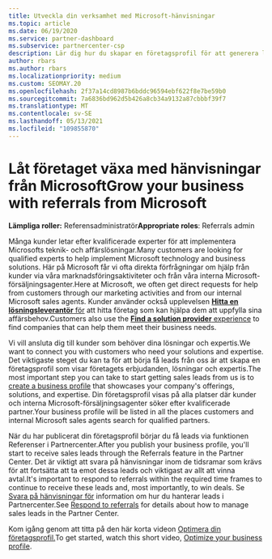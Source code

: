 ```yaml
---
title: Utveckla din verksamhet med Microsoft-hänvisningar
ms.topic: article
ms.date: 06/19/2020
ms.service: partner-dashboard
ms.subservice: partnercenter-csp
description: Lär dig hur du skapar en företagsprofil för att generera leads via referensfunktionen i Partnercenter och sedan svara på dessa hänvisningar.
author: rbars
ms.author: rbars
ms.localizationpriority: medium
ms.custom: SEOMAY.20
ms.openlocfilehash: 2f37a14cd8987b6bddc96594ebf622f8e7be59b0
ms.sourcegitcommit: 7a6836bd962d5b426a8cb34a9132a87cbbbf39f7
ms.translationtype: MT
ms.contentlocale: sv-SE
ms.lasthandoff: 05/13/2021
ms.locfileid: "109855870"
---
```

# <a name="grow-your-business-with-referrals-from-microsoft"></a><span data-ttu-id="8f9ba-103">Låt företaget växa med hänvisningar från Microsoft</span><span class="sxs-lookup"><span data-stu-id="8f9ba-103">Grow your business with referrals from Microsoft</span></span>

<span data-ttu-id="8f9ba-104">**Lämpliga roller:** Referensadministratör</span><span class="sxs-lookup"><span data-stu-id="8f9ba-104">**Appropriate roles**: Referrals admin</span></span>

<span data-ttu-id="8f9ba-105">Många kunder letar efter kvalificerade experter för att implementera Microsofts teknik- och affärslösningar.</span><span class="sxs-lookup"><span data-stu-id="8f9ba-105">Many customers are looking for qualified experts to help implement Microsoft technology and business solutions.</span></span> <span data-ttu-id="8f9ba-106">Här på Microsoft får vi ofta direkta förfrågningar om hjälp från kunder via våra marknadsföringsaktiviteter och från våra interna Microsoft-försäljningsagenter.</span><span class="sxs-lookup"><span data-stu-id="8f9ba-106">Here at Microsoft, we often get direct requests for help from customers through our marketing activities and from our internal Microsoft sales agents.</span></span> <span data-ttu-id="8f9ba-107">Kunder använder också upplevelsen [ **Hitta en lösningsleverantör** för](https://www.microsoft.com/solution-providers/search) att hitta företag som kan hjälpa dem att uppfylla sina affärsbehov.</span><span class="sxs-lookup"><span data-stu-id="8f9ba-107">Customers also use the [**Find a solution provider** experience](https://www.microsoft.com/solution-providers/search) to find companies that can help them meet their business needs.</span></span> 

<span data-ttu-id="8f9ba-108">Vi vill ansluta dig till kunder som behöver dina lösningar och expertis.</span><span class="sxs-lookup"><span data-stu-id="8f9ba-108">We want to connect you with customers who need your solutions and expertise.</span></span> <span data-ttu-id="8f9ba-109">Det viktigaste steget du kan ta för att [](create-a-marketing-profile.md) börja få leads från oss är att skapa en företagsprofil som visar företagets erbjudanden, lösningar och expertis.</span><span class="sxs-lookup"><span data-stu-id="8f9ba-109">The most important step you can take to start getting sales leads from us is to [create a business profile](create-a-marketing-profile.md) that showcases your company's offerings, solutions, and expertise.</span></span> <span data-ttu-id="8f9ba-110">Din företagsprofil visas på alla platser där kunder och interna Microsoft-försäljningsagenter söker efter kvalificerade partner.</span><span class="sxs-lookup"><span data-stu-id="8f9ba-110">Your business profile will be listed in all the places customers and internal Microsoft sales agents search for qualified partners.</span></span> 

 <span data-ttu-id="8f9ba-111">När du har publicerat din företagsprofil börjar du få leads via funktionen Referenser i Partnercenter.</span><span class="sxs-lookup"><span data-stu-id="8f9ba-111">After you publish your business profile, you'll start to receive sales leads through the Referrals feature in the Partner Center.</span></span> <span data-ttu-id="8f9ba-112">Det är viktigt att svara på hänvisningar inom de tidsramar som krävs för att fortsätta att ta emot dessa leads och viktigast av allt att vinna avtal.</span><span class="sxs-lookup"><span data-stu-id="8f9ba-112">It's important to respond to referrals within the required time frames to continue to receive these leads and, most importantly, to win deals.</span></span> <span data-ttu-id="8f9ba-113">Se [Svara på hänvisningar för](manage-leads.md) information om hur du hanterar leads i Partnercenter.</span><span class="sxs-lookup"><span data-stu-id="8f9ba-113">See [Respond to referrals](manage-leads.md) for details about how to manage sales leads in the Partner Center.</span></span>  


<span data-ttu-id="8f9ba-114">Kom igång genom att titta på den här korta videon [Optimera din företagsprofil.](https://player.vimeo.com/video/252788046)</span><span class="sxs-lookup"><span data-stu-id="8f9ba-114">To get started, watch this short video, [Optimize your business profile](https://player.vimeo.com/video/252788046).</span></span>
